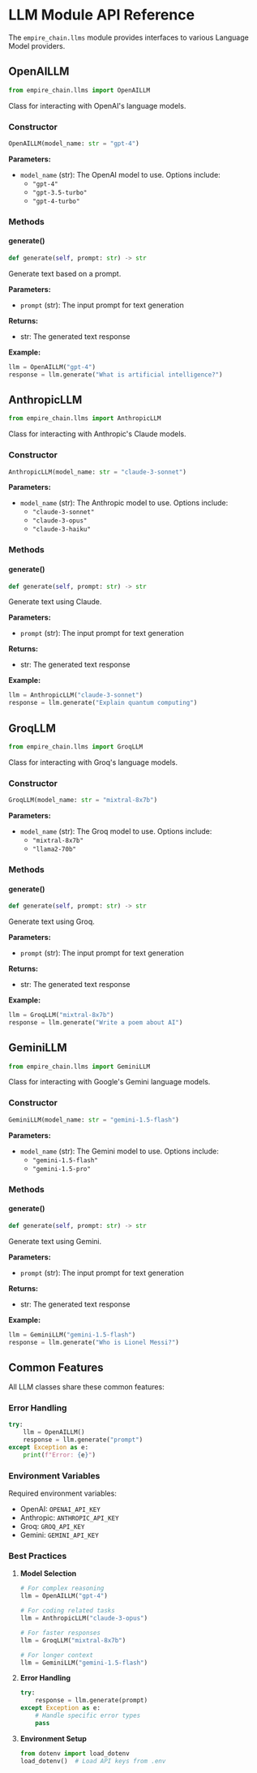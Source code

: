 # LLM Module API Reference

The `empire_chain.llms` module provides interfaces to various Language Model providers.

## OpenAILLM

```python
from empire_chain.llms import OpenAILLM
```

Class for interacting with OpenAI's language models.

### Constructor

```python
OpenAILLM(model_name: str = "gpt-4")
```

**Parameters:**
- `model_name` (str): The OpenAI model to use. Options include:
  - `"gpt-4"`
  - `"gpt-3.5-turbo"`
  - `"gpt-4-turbo"`

### Methods

#### generate()

```python
def generate(self, prompt: str) -> str
```

Generate text based on a prompt.

**Parameters:**
- `prompt` (str): The input prompt for text generation

**Returns:**
- str: The generated text response

**Example:**
```python
llm = OpenAILLM("gpt-4")
response = llm.generate("What is artificial intelligence?")
```

## AnthropicLLM

```python
from empire_chain.llms import AnthropicLLM
```

Class for interacting with Anthropic's Claude models.

### Constructor

```python
AnthropicLLM(model_name: str = "claude-3-sonnet")
```

**Parameters:**
- `model_name` (str): The Anthropic model to use. Options include:
  - `"claude-3-sonnet"`
  - `"claude-3-opus"`
  - `"claude-3-haiku"`

### Methods

#### generate()

```python
def generate(self, prompt: str) -> str
```

Generate text using Claude.

**Parameters:**
- `prompt` (str): The input prompt for text generation

**Returns:**
- str: The generated text response

**Example:**
```python
llm = AnthropicLLM("claude-3-sonnet")
response = llm.generate("Explain quantum computing")
```

## GroqLLM

```python
from empire_chain.llms import GroqLLM
```

Class for interacting with Groq's language models.

### Constructor

```python
GroqLLM(model_name: str = "mixtral-8x7b")
```

**Parameters:**
- `model_name` (str): The Groq model to use. Options include:
  - `"mixtral-8x7b"`
  - `"llama2-70b"`

### Methods

#### generate()

```python
def generate(self, prompt: str) -> str
```

Generate text using Groq.

**Parameters:**
- `prompt` (str): The input prompt for text generation

**Returns:**
- str: The generated text response

**Example:**
```python
llm = GroqLLM("mixtral-8x7b")
response = llm.generate("Write a poem about AI")
```

## GeminiLLM

```python
from empire_chain.llms import GeminiLLM
```

Class for interacting with Google's Gemini language models.

### Constructor

```python
GeminiLLM(model_name: str = "gemini-1.5-flash")
```

**Parameters:**
- `model_name` (str): The Gemini model to use. Options include:
  - `"gemini-1.5-flash"`
  - `"gemini-1.5-pro"`

### Methods

#### generate()

```python
def generate(self, prompt: str) -> str
```

Generate text using Gemini.

**Parameters:**
- `prompt` (str): The input prompt for text generation

**Returns:**
- str: The generated text response

**Example:**
```python
llm = GeminiLLM("gemini-1.5-flash")
response = llm.generate("Who is Lionel Messi?")
``` 

## Common Features

All LLM classes share these common features:

### Error Handling

```python
try:
    llm = OpenAILLM()
    response = llm.generate("prompt")
except Exception as e:
    print(f"Error: {e}")
```

### Environment Variables

Required environment variables:
- OpenAI: `OPENAI_API_KEY`
- Anthropic: `ANTHROPIC_API_KEY`
- Groq: `GROQ_API_KEY`
- Gemini: `GEMINI_API_KEY`

### Best Practices

1. **Model Selection**
   ```python
   # For complex reasoning
   llm = OpenAILLM("gpt-4")
   
   # For coding related tasks
   llm = AnthropicLLM("claude-3-opus")
   
   # For faster responses
   llm = GroqLLM("mixtral-8x7b")

   # For longer context
   llm = GeminiLLM("gemini-1.5-flash")
   ```

2. **Error Handling**
   ```python
   try:
       response = llm.generate(prompt)
   except Exception as e:
       # Handle specific error types
       pass
   ```

3. **Environment Setup**
   ```python
   from dotenv import load_dotenv
   load_dotenv()  # Load API keys from .env
   ``` 